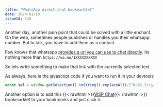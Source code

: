 ```yaml
---
title: "WhatsApp direct chat bookmarklet"
date: 2024-01-10
issueId: 119 
---
```


Another day, another pain point that could be solved with a little enchant. On the web, sometimes people publishes or handles you their whatsapp number. But to talk, you have to add them as a contact.

Few knows that whatsapp [provides a url you can use to chat directly](https://faq.whatsapp.com/5913398998672934). Its nothing more than `https://wa.me/1XXXXXXXXXX`

So lets write something to make that link with the currently selected text.

As always, here is the javascript code if you want to run it in your devtools
```js
const sel = window.getSelection().toString().replaceAll(/[^0-9\.]+/g, ""); sel !== "" && window.open(`https://wa.me/${sel}`, "_blank");
```

Another option is to add this {{< rawhtml >}}<a href="javascript:(function()%7Bconst%20sel%20%3D%20window.getSelection().toString().replaceAll(%2F%5B%5E0-9%5C.%5D%2B%2Fg%2C%20%22%22)%3B%20sel%20!%3D%3D%20%22%22%20%26%26%20window.open(%60https%3A%2F%2Fwa.me%2F%24%7Bsel%7D%60%2C%20%22_blank%22)%7D)()">WSP Chat</a>{{< /rawhtml >}} bookmarklet to your bookmarks and just click it.
